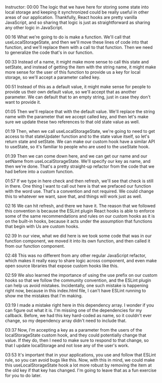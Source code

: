 Instructor: 00:00 The logic that we have here for storing some state into local storage and keeping it synchronized could be really useful in other areas of our application. Thankfully, React hooks are pretty vanilla JavaScript, and so sharing that logic is just as straightforward as sharing any other logic in JavaScript.

00:16 What we're going to do is make a function. We'll call that useLocalStorageState, and then we'll move these lines of code into that function, and we'll replace them with a call to that function. Then we need to generalize the code that's in our function.

00:33 Instead of a name, it might make more sense to call this state and setState, and instead of getting the item with the string name, it might make more sense for the user of this function to provide us a key for local storage, so we'll accept a parameter called key.

00:51 Instead of this as a default value, it might make sense for people to provide us their own default value, so we'll accept that as another parameter. We can default that to an empty string, just in case they don't want to provide it.

01:05 Then we'll replace that with the default value. We'll replace the string name with the parameter that we accept called key, and then let's make sure we update these two references to that old state value as well.

01:19 Then, when we call useLocalStorageState, we're going to need to get access to that stateUpdater function and to the state value itself, so let's return state and setState. We can make our custom hook have a similar API to useState, so it's familiar to people who are used to the useState hook.

01:39 Then we can come down here, and we can get our name and our setName from useLocalStorageState. We'll specify our key as name, and then we're done. That's a pretty straight-up refactor from the code that we had before into a custom function.

01:57 If we type in here check and then refresh, we'll see that check is still in there. One thing I want to call out here is that we prefaced our function with the word use. That's a convention and not required. We could change this to whatever we want, save that, and things will work just as well.

02:16 We can hit refresh, and there we have it. The reason that we followed this convention is because the ESLint plugin React hooks is able to enforce some of the same recommendations and rules on our custom hooks as it is on the built-in hooks, because it acts under the assumption that functions that begin with Us are custom hooks.

02:39 In our view, what we did here is we took some code that was in our function component, we moved it into its own function, and then called it from our function component.

02:48 This was no different from any other regular JavaScript refactor, which makes it really easy to share logic across component, and even make open source libraries that expose custom hooks like this.

02:59 We also learned the importance of using the use prefix on our custom hooks so that we follow the community convention, and the ESLint plugin can help us avoid mistakes. Incidentally, one such mistake is happening right now, because in this index.html file, I can't have ESLint running to show me the mistakes that I'm making.

03:19 I made a mistake right here in this dependency array. I wonder if you can figure out what it is. I'm missing one of the dependencies for my callback. Before, we had this key hard-coded as name, so it couldn't ever change, so my dependency array didn't need to include that.

03:37 Now, I'm accepting a key as a parameter from the users of the localStorageState custom hook, and they could potentially change that value. If they do, then I need to make sure to respond to that change, so that I update localStorage and not lose any of the user's work.

03:53 It's important that in your applications, you use and follow that ESLint rule, so you can avoid bugs like this. Now, with this in mind, we could make this useLocalStorageState hook a lot more robust by removing the item at the old key if that key has changed. I'm going to leave that as a fun exercise for you to do later.


